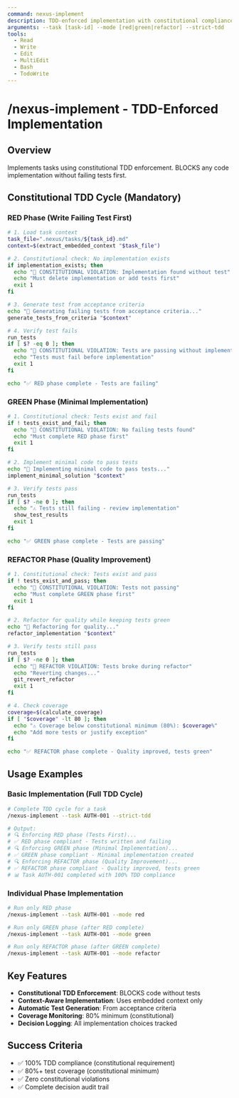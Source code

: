 ```yaml
---
command: nexus-implement
description: TDD-enforced implementation with constitutional compliance
arguments: --task [task-id] --mode [red|green|refactor] --strict-tdd
tools:
  - Read
  - Write
  - Edit
  - MultiEdit
  - Bash
  - TodoWrite
---
```


# /nexus-implement - TDD-Enforced Implementation

## Overview
Implements tasks using constitutional TDD enforcement. BLOCKS any code implementation without failing tests first.

## Constitutional TDD Cycle (Mandatory)

### RED Phase (Write Failing Test First)
```bash
# 1. Load task context
task_file=".nexus/tasks/${task_id}.md"
context=$(extract_embedded_context "$task_file")

# 2. Constitutional check: No implementation exists
if implementation_exists; then
  echo "🛑 CONSTITUTIONAL VIOLATION: Implementation found without test"
  echo "Must delete implementation or add tests first"
  exit 1
fi

# 3. Generate test from acceptance criteria
echo "📝 Generating failing tests from acceptance criteria..."
generate_tests_from_criteria "$context"

# 4. Verify test fails
run_tests
if [ $? -eq 0 ]; then
  echo "🛑 CONSTITUTIONAL VIOLATION: Tests are passing without implementation"
  echo "Tests must fail before implementation"
  exit 1
fi

echo "✅ RED phase complete - Tests are failing"
```

### GREEN Phase (Minimal Implementation)
```bash
# 1. Constitutional check: Tests exist and fail
if ! tests_exist_and_fail; then
  echo "🛑 CONSTITUTIONAL VIOLATION: No failing tests found"
  echo "Must complete RED phase first"
  exit 1
fi

# 2. Implement minimal code to pass tests
echo "💚 Implementing minimal code to pass tests..."
implement_minimal_solution "$context"

# 3. Verify tests pass
run_tests
if [ $? -ne 0 ]; then
  echo "⚠️ Tests still failing - review implementation"
  show_test_results
  exit 1
fi

echo "✅ GREEN phase complete - Tests are passing"
```

### REFACTOR Phase (Quality Improvement)
```bash
# 1. Constitutional check: Tests exist and pass
if ! tests_exist_and_pass; then
  echo "🛑 CONSTITUTIONAL VIOLATION: Tests not passing"
  echo "Must complete GREEN phase first"
  exit 1
fi

# 2. Refactor for quality while keeping tests green
echo "🔧 Refactoring for quality..."
refactor_implementation "$context"

# 3. Verify tests still pass
run_tests
if [ $? -ne 0 ]; then
  echo "🛑 REFACTOR VIOLATION: Tests broke during refactor"
  echo "Reverting changes..."
  git_revert_refactor
  exit 1
fi

# 4. Check coverage
coverage=$(calculate_coverage)
if [ "$coverage" -lt 80 ]; then
  echo "⚠️ Coverage below constitutional minimum (80%): $coverage%"
  echo "Add more tests or justify exception"
fi

echo "✅ REFACTOR phase complete - Quality improved, tests green"
```

## Usage Examples

### Basic Implementation (Full TDD Cycle)
```bash
# Complete TDD cycle for a task
/nexus-implement --task AUTH-001 --strict-tdd

# Output:
# 🔍 Enforcing RED phase (Tests First)...
# ✅ RED phase compliant - Tests written and failing
# 🔍 Enforcing GREEN phase (Minimal Implementation)...
# ✅ GREEN phase compliant - Minimal implementation created
# 🔍 Enforcing REFACTOR phase (Quality Improvement)...
# ✅ REFACTOR phase compliant - Quality improved, tests green
# 📊 Task AUTH-001 completed with 100% TDD compliance
```

### Individual Phase Implementation
```bash
# Run only RED phase
/nexus-implement --task AUTH-001 --mode red

# Run only GREEN phase (after RED complete)
/nexus-implement --task AUTH-001 --mode green

# Run only REFACTOR phase (after GREEN complete)
/nexus-implement --task AUTH-001 --mode refactor
```

## Key Features

- **Constitutional TDD Enforcement**: BLOCKS code without tests
- **Context-Aware Implementation**: Uses embedded context only
- **Automatic Test Generation**: From acceptance criteria
- **Coverage Monitoring**: 80% minimum (constitutional)
- **Decision Logging**: All implementation choices tracked

## Success Criteria

- ✅ 100% TDD compliance (constitutional requirement)
- ✅ 80%+ test coverage (constitutional minimum)
- ✅ Zero constitutional violations
- ✅ Complete decision audit trail